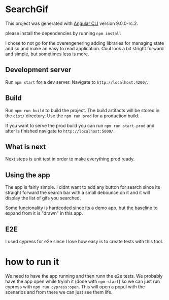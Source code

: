 # SearchGif

This project was generated with [Angular CLI](https://github.com/angular/angular-cli) version 9.0.0-rc.2.

please install the dependencies by running `npm install`

I chose to not go for the overengenering adding libraries for managing state and so and make an easy to read application. Coul look a bit stright forward and simple, but sometimes less is more.

## Development server

Run `npm start` for a dev server. Navigate to `http://localhost:4200/`.

## Build

Run `npm run build` to build the project. The build artifacts will be stored in the `dist/` directory. Use the `npm run prod` for a production build.

If you want to serve the prod build you can run `npm run start-prod` and after is finished navigate to `http://localhost:5000/`.

## What is next

Next steps is unit test in order to make everything prod ready.

## Using the app

The app is fairly simple. I didnt want to add any button for search since its straight forward the search bar with a small debounce on it and it will display the list of gifs you searched.

Some funcionality is hardcoded since its a demo app, but the baseline to expand from it is "drawn" in this app.

## E2E

I used cypress for e2e since I love how easy is to create tests with this tool.

# how to run it

We need to have the app running and then runn the e2e tests. We probably have the app open while tryinh it (done with `npm start`) so we can just run cypress with `npm run cypress:open`. This will open a popul with the scenarios and from there we can just see them life.
